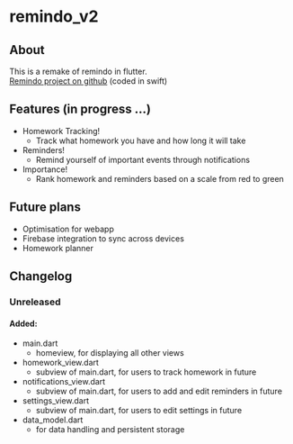 # remindo_v2

## About 
This is a remake of remindo in flutter.  
[Remindo project on github](https://github.com/iamagoodperson-yay/Remindo) (coded in swift)

## Features (in progress ...)
- Homework Tracking! 
    - Track what homework you have and how long it will take 
- Reminders! 
    - Remind yourself of important events through notifications 
- Importance! 
    - Rank homework and reminders based on a scale from red to green 

## Future plans
- Optimisation for webapp
- Firebase integration to sync across devices
- Homework planner

## Changelog

### Unreleased
#### Added:
- main.dart
    - homeview, for displaying all other views
- homework_view.dart
    - subview of main.dart, for users to track homework in future
- notifications_view.dart
    - subview of main.dart, for users to add and edit reminders in future
- settings_view.dart
    - subview of main.dart, for users to edit settings in future
- data_model.dart
    - for data handling and persistent storage
